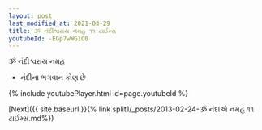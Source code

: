 ```yaml
---
layout: post
last_modified_at: 2021-03-29
title: ૐ નંદીશ્વરાય નમહ ૧૧ ટાઈમ્સ
youtubeId: -EGp7wWG1C0
---
```

 
 
 ૐ નંદીશ્વરાય નમહ  
 
 -  નંદીના ભગવાન કોણ છે 
 
  
 
  
 
 
 
 
 
 


{% include youtubePlayer.html id=page.youtubeId %}
 
[Next]({{ site.baseurl }}{% link  split1/_posts/2013-02-24-ૐ નંદાએ નમહ ૧૧ ટાઈમ્સ.md%})
 

